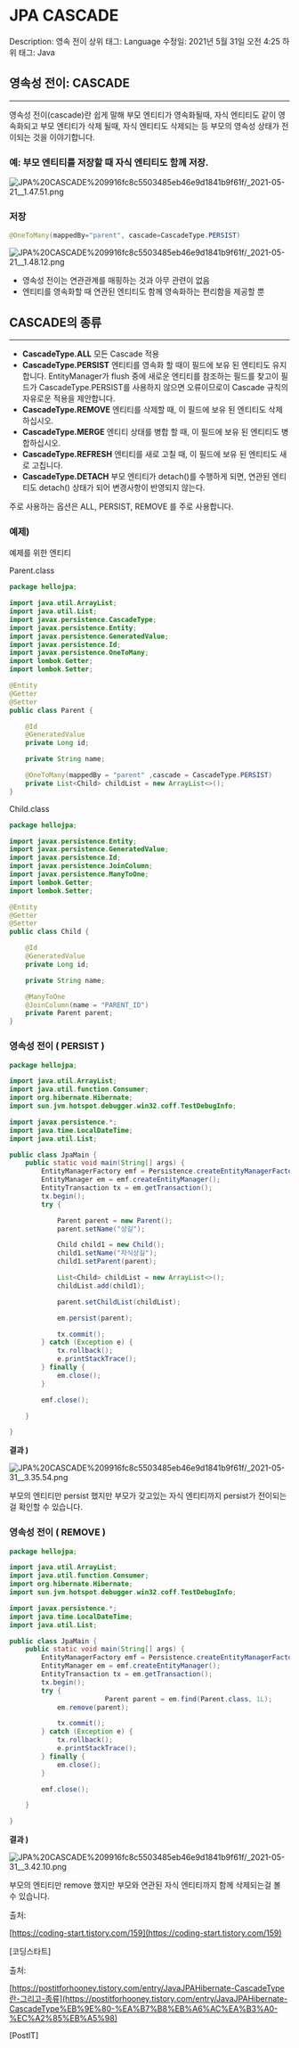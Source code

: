 # JPA CASCADE

Description: 영속 전이
상위 태그: Language
수정일: 2021년 5월 31일 오전 4:25
하위 태그: Java

## 영속성 전이: CASCADE

---

영속성 전이(cascade)란 쉽게 말해 부모 엔티티가 영속화될때, 자식 엔티티도 같이 영속화되고 부모 엔티티가 삭제 될때, 자식 엔티티도 삭제되는 등 부모의 영속성 상태가 전이되는 것을 이야기합니다.

### 예: 부모 엔티티를 저장할 때 자식 엔티티도 함께 저장.

![JPA%20CASCADE%209916fc8c5503485eb46e9d1841b9f61f/_2021-05-21__1.47.51.png](JPA%20CASCADE%209916fc8c5503485eb46e9d1841b9f61f/_2021-05-21__1.47.51.png)

### 저장

```java
@OneToMany(mappedBy="parent", cascade=CascadeType.PERSIST)
```

![JPA%20CASCADE%209916fc8c5503485eb46e9d1841b9f61f/_2021-05-21__1.48.12.png](JPA%20CASCADE%209916fc8c5503485eb46e9d1841b9f61f/_2021-05-21__1.48.12.png)

- 영속성 전이는 연관관계를 매핑하는 것과 아무 관련이 없음
- 엔티티를 영속화할 때 연관된 엔티티도 함께 영속화하는 편리함을 제공할 뿐

## CASCADE의 종류

---

- **CascadeType.ALL**
모든 Cascade 적용
- **CascadeType.PERSIST**
엔티티를 영속화 할 때이 필드에 보유 된 엔티티도 유지합니다. EntityManager가 flush 중에 새로운 엔티티를 참조하는 필드를 찾고이 필드가 CascadeType.PERSIST를 사용하지 않으면 오류이므로이 Cascade 규칙의 자유로운 적용을 제안합니다.
- **CascadeType.REMOVE**
엔티티를 삭제할 때, 이 필드에 보유 된 엔티티도 삭제하십시오.
- **CascadeType.MERGE**
엔티티 상태를 병합 할 때, 이 필드에 보유 된 엔티티도 병합하십시오.
- **CascadeType.REFRESH**
엔티티를 새로 고칠 때, 이 필드에 보유 된 엔티티도 새로 고칩니다.
- **CascadeType.DETACH**
부모 엔티티가 detach()를 수행하게 되면, 연관된 엔티티도 detach() 상태가 되어 변경사항이 반영되지 않는다.

주로 사용하는 옵션은 ALL, PERSIST, REMOVE 를 주로 사용합니다.

### 예제)

예제를 위한 엔티티

Parent.class

```java
package hellojpa;

import java.util.ArrayList;
import java.util.List;
import javax.persistence.CascadeType;
import javax.persistence.Entity;
import javax.persistence.GeneratedValue;
import javax.persistence.Id;
import javax.persistence.OneToMany;
import lombok.Getter;
import lombok.Setter;

@Entity
@Getter
@Setter
public class Parent {

    @Id
    @GeneratedValue
    private Long id;

    private String name;

    @OneToMany(mappedBy = "parent" ,cascade = CascadeType.PERSIST)
    private List<Child> childList = new ArrayList<>();
}
```

Child.class

```java
package hellojpa;

import javax.persistence.Entity;
import javax.persistence.GeneratedValue;
import javax.persistence.Id;
import javax.persistence.JoinColumn;
import javax.persistence.ManyToOne;
import lombok.Getter;
import lombok.Setter;

@Entity
@Getter
@Setter
public class Child {

    @Id
    @GeneratedValue
    private Long id;

    private String name;

    @ManyToOne
    @JoinColumn(name = "PARENT_ID")
    private Parent parent;
}
```

### 영속성 전이 ( PERSIST )

```java
package hellojpa;

import java.util.ArrayList;
import java.util.function.Consumer;
import org.hibernate.Hibernate;
import sun.jvm.hotspot.debugger.win32.coff.TestDebugInfo;

import javax.persistence.*;
import java.time.LocalDateTime;
import java.util.List;

public class JpaMain {
    public static void main(String[] args) {
        EntityManagerFactory emf = Persistence.createEntityManagerFactory("hello");
        EntityManager em = emf.createEntityManager();
        EntityTransaction tx = em.getTransaction();
        tx.begin();
        try {

            Parent parent = new Parent();
            parent.setName("상길");

            Child child1 = new Child();
            child1.setName("자식상길");
            child1.setParent(parent);

            List<Child> childList = new ArrayList<>();
            childList.add(child1);

            parent.setChildList(childList);

            em.persist(parent);

            tx.commit();
        } catch (Exception e) {
            tx.rollback();
            e.printStackTrace();
        } finally {
            em.close();
        }

        emf.close();

    }

}
```

**결과 )**

![JPA%20CASCADE%209916fc8c5503485eb46e9d1841b9f61f/_2021-05-31__3.35.54.png](JPA%20CASCADE%209916fc8c5503485eb46e9d1841b9f61f/_2021-05-31__3.35.54.png)

부모의 엔티티만 persist 했지만 부모가 갖고있는 자식 엔티티까지 persist가 전이되는걸 확인할 수 있습니다.

### 영속성 전이 ( REMOVE )

```java
package hellojpa;

import java.util.ArrayList;
import java.util.function.Consumer;
import org.hibernate.Hibernate;
import sun.jvm.hotspot.debugger.win32.coff.TestDebugInfo;

import javax.persistence.*;
import java.time.LocalDateTime;
import java.util.List;

public class JpaMain {
    public static void main(String[] args) {
        EntityManagerFactory emf = Persistence.createEntityManagerFactory("hello");
        EntityManager em = emf.createEntityManager();
        EntityTransaction tx = em.getTransaction();
        tx.begin();
        try {
						Parent parent = em.find(Parent.class, 1L);
            em.remove(parent);

            tx.commit();
        } catch (Exception e) {
            tx.rollback();
            e.printStackTrace();
        } finally {
            em.close();
        }

        emf.close();

    }

}
```

**결과 )**

![JPA%20CASCADE%209916fc8c5503485eb46e9d1841b9f61f/_2021-05-31__3.42.10.png](JPA%20CASCADE%209916fc8c5503485eb46e9d1841b9f61f/_2021-05-31__3.42.10.png)

부모의 엔티티만 remove 했지만 부모와 연관된 자식 엔티티까지 함께 삭제되는걸 볼 수 있습니다.

출처:

[https://coding-start.tistory.com/159](https://coding-start.tistory.com/159)

[코딩스타트]

출처:

[https://postitforhooney.tistory.com/entry/JavaJPAHibernate-CascadeType란-그리고-종류](https://postitforhooney.tistory.com/entry/JavaJPAHibernate-CascadeType%EB%9E%80-%EA%B7%B8%EB%A6%AC%EA%B3%A0-%EC%A2%85%EB%A5%98)

[PostIT]